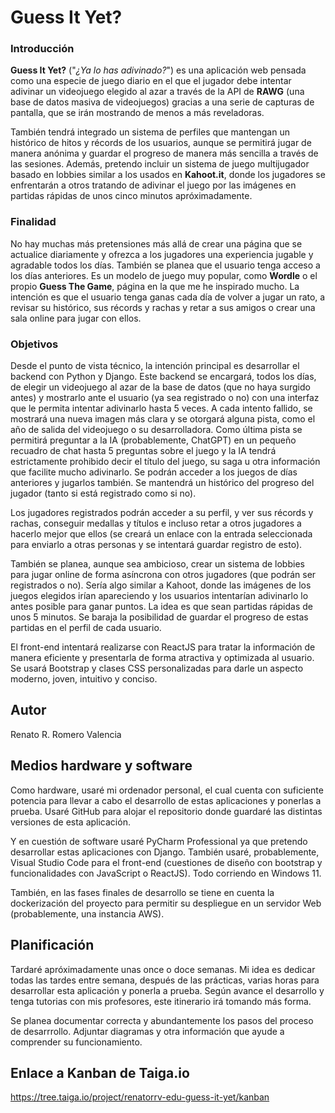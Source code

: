 # Guess It Yet?

### Introducción

**Guess It Yet?** ("*¿Ya lo has adivinado?*") es una aplicación web pensada como una especie de juego diario en el que el jugador debe intentar adivinar un videojuego elegido al azar a través de la API de **RAWG** (una base de datos masiva de videojuegos) gracias a una serie de capturas de pantalla, que se irán mostrando de menos a más reveladoras. 

También tendrá integrado un sistema de perfiles que mantengan un histórico de hitos y récords de los usuarios, aunque se permitirá jugar de manera anónima y guardar el progreso de manera más sencilla a través de las sesiones. Además, pretendo incluir un sistema de juego multijugador basado en lobbies similar a los usados en **Kahoot.it**, donde los jugadores se enfrentarán a otros tratando de adivinar el juego por las imágenes en partidas rápidas de unos cinco minutos apróximadamente.

### Finalidad

No hay muchas más pretensiones más allá de crear una página que se actualice diariamente y ofrezca a los jugadores una experiencia jugable y agradable todos los días. También se planea que el usuario tenga acceso a los días anteriores. Es un modelo de juego muy popular, como **Wordle** o el propio **Guess The Game**, página en la que me he inspirado mucho. La intención es que el usuario tenga ganas cada día de volver a jugar un rato, a revisar su histórico, sus récords y rachas y retar a sus amigos o crear una sala online para jugar con ellos.

### Objetivos

Desde el punto de vista técnico, la intención principal es desarrollar el backend con Python y Django. Este backend se encargará, todos los días, de elegir un videojuego al azar de la base de datos (que no haya surgido antes) y mostrarlo ante el usuario (ya sea registrado o no) con una interfaz que le permita intentar adivinarlo hasta 5 veces. A cada intento fallido, se mostrará una nueva imagen más clara y se otorgará alguna pista, como el año de salida del videojuego o su desarrolladora. Como última pista se permitirá preguntar a la IA (probablemente, ChatGPT) en un pequeño recuadro de chat hasta 5 preguntas sobre el juego y la IA tendrá estrictamente prohibido decir el título del juego, su saga u otra información que facilite mucho adivinarlo. Se podrán acceder a los juegos de días anteriores y jugarlos también. Se mantendrá un histórico del progreso del jugador (tanto si está registrado como si no).

Los jugadores registrados podrán acceder a su perfil, y ver sus récords y rachas, conseguir medallas y títulos e incluso retar a otros jugadores a hacerlo mejor que ellos (se creará un enlace con la entrada seleccionada para enviarlo a otras personas y se intentará guardar registro de esto).

También se planea, aunque sea ambicioso, crear un sistema de lobbies para jugar online de forma asíncrona con otros jugadores (que podrán ser registrados o no). Sería algo similar a Kahoot, donde las imágenes de los juegos elegidos irían apareciendo y los usuarios intentarían adivinarlo lo antes posible para ganar puntos. La idea es que sean partidas rápidas de unos 5 minutos. Se baraja la posibilidad de guardar el progreso de estas partidas en el perfil de cada usuario.

El front-end intentará realizarse con ReactJS para tratar la información de manera eficiente y presentarla de forma atractiva y optimizada al usuario. Se usará Bootstrap y clases CSS personalizadas para darle un aspecto moderno, joven, intuitivo y conciso.

## Autor

Renato R. Romero Valencia

## Medios hardware y software

Como hardware, usaré mi ordenador personal, el cual cuenta con suficiente potencia para llevar a cabo el desarrollo de estas aplicaciones y ponerlas a prueba. Usaré GitHub para alojar el repositorio donde guardaré las distintas versiones de esta aplicación.

Y en cuestión de software usaré PyCharm Professional ya que pretendo desarrollar estas aplicaciones con Django. También usaré, probablemente, Visual Studio Code para el front-end (cuestiones de diseño con bootstrap y funcionalidades con JavaScript o ReactJS). Todo corriendo en Windows 11.

También, en las fases finales de desarrollo se tiene en cuenta la dockerización del proyecto para permitir su despliegue en un servidor Web (probablemente, una instancia AWS).

## Planificación

Tardaré apróximadamente unas once o doce semanas. Mi idea es dedicar todas las tardes entre semana, después de las prácticas, varias horas para desarrollar esta aplicación y ponerla a prueba. Según avance el desarrollo y tenga tutorias con mis profesores, este itinerario irá tomando más forma.

Se planea documentar correcta y abundantemente los pasos del proceso de desarrrollo. Adjuntar diagramas y otra información que ayude a comprender su funcionamiento.

## Enlace a Kanban de Taiga.io

https://tree.taiga.io/project/renatorrv-edu-guess-it-yet/kanban
